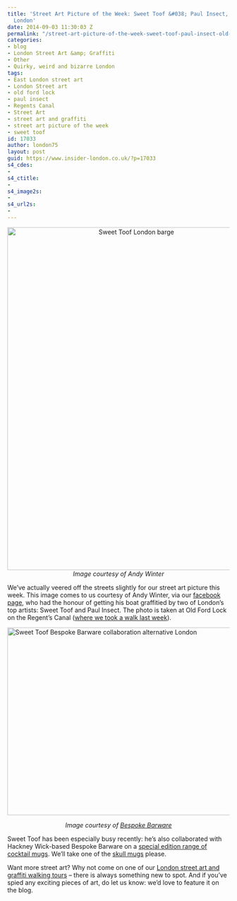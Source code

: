 ```yaml
---
title: 'Street Art Picture of the Week: Sweet Toof &#038; Paul Insect, Old Ford Lock,
  London'
date: 2014-09-03 11:30:03 Z
permalink: "/street-art-picture-of-the-week-sweet-toof-paul-insect-old-ford-lock-london/"
categories:
- blog
- London Street Art &amp; Graffiti
- Other
- Quirky, weird and bizarre London
tags:
- East London street art
- London Street art
- old ford lock
- paul insect
- Regents Canal
- Street Art
- street art and graffiti
- street art picture of the week
- sweet toof
id: 17033
author: london75
layout: post
guid: https://www.insider-london.co.uk/?p=17033
s4_cdes:
- 
s4_ctitle:
- 
s4_image2s:
- 
s4_url2s:
- 
---
```


<p style="text-align: center;">
  <a href="/wp-content/uploads/2014/08/Sweet-Toof-barge.jpg"><img class="size-full wp-image-18526 aligncenter" src="/wp-content/uploads/2014/08/Sweet-Toof-barge.jpg" alt="Sweet Toof London barge" width="569" height="776" /></a><em>Image courtesy of Andy Winter </em>
</p>

We&#8217;ve actually veered off the streets slightly for our street art picture this week. This image comes to us courtesy of Andy Winter, via our <a href="https://www.facebook.com/insiderlondon" target="_blank">facebook page</a>, who had the honour of getting his boat graffitied by two of London&#8217;s top artists: Sweet Toof and Paul Insect. The photo is taken at Old Ford Lock on the Regent&#8217;s Canal (<a href="/the-regents-canal-in-kings-cross-past-present-and-future/" target="_blank">where we took a walk last week</a>).

[<img class="aligncenter wp-image-20950 size-full" src="/wp-content/uploads/2014/08/BB-ST-Progress-shot-14.jpg" alt="Sweet Toof Bespoke Barware collaboration alternative London" width="569" height="425" />](/wp-content/uploads/2014/08/BB-ST-Progress-shot-14.jpg)

<p style="text-align: center;">
  <em>Image courtesy of <a href="http://www.bespokebarware.com/" target="_blank">Bespoke Barware</a></em>
</p>

Sweet Toof has been especially busy recently: he&#8217;s also collaborated with Hackney Wick-based Bespoke Barware on a <a href="http://www.bespokebarware.com/news/sweet-toof-special-editions/" target="_blank">special edition range of cocktail mugs</a>. We&#8217;ll take one of the <a href="http://www.bespokebarware.com/shop/sweet-toof-skull-mug/" target="_blank">skull mugs</a> please.

Want more street art? Why not come on one of our <a href="https://www.insider-london.co.uk/tours/street-art-tour-london/" target="_blank">London street art and graffiti walking tours</a> &#8211; there is always something new to spot. And if you&#8217;ve spied any exciting pieces of art, do let us know: we&#8217;d love to feature it on the blog.